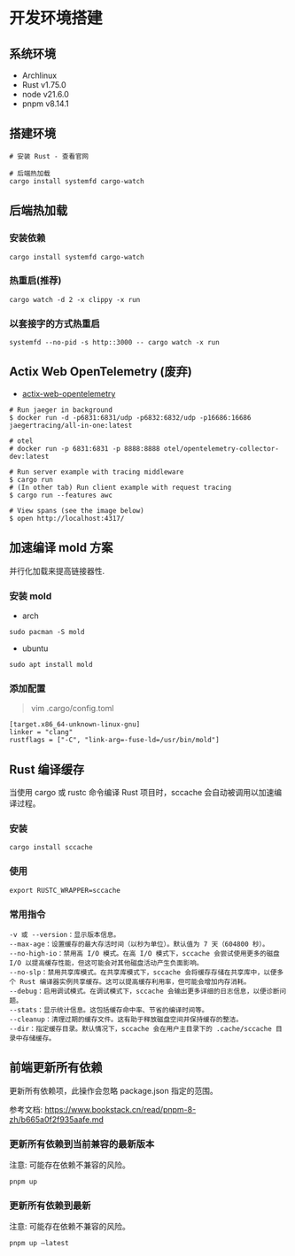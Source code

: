 # 开发环境搭建

## 系统环境

- Archlinux
- Rust v1.75.0
- node v21.6.0
- pnpm v8.14.1

## 搭建环境

```shell
# 安装 Rust - 查看官网

# 后端热加载
cargo install systemfd cargo-watch
```

## 后端热加载

### 安装依赖

```shell
cargo install systemfd cargo-watch
```

### 热重启(推荐)

```shell
cargo watch -d 2 -x clippy -x run
```

### 以套接字的方式热重启

```shell
systemfd --no-pid -s http::3000 -- cargo watch -x run
```

## Actix Web OpenTelemetry (废弃)

- [actix-web-opentelemetry](https://github.com/OutThereLabs/actix-web-opentelemetry)

```shell
# Run jaeger in background
$ docker run -d -p6831:6831/udp -p6832:6832/udp -p16686:16686 jaegertracing/all-in-one:latest

# otel
# docker run -p 6831:6831 -p 8888:8888 otel/opentelemetry-collector-dev:latest

# Run server example with tracing middleware
$ cargo run
# (In other tab) Run client example with request tracing
$ cargo run --features awc

# View spans (see the image below)
$ open http://localhost:4317/
```

## 加速编译 mold 方案

并行化加载来提高链接器性.

### 安装 mold

- arch

```shell
sudo pacman -S mold
```

- ubuntu

```shell
sudo apt install mold
```

### 添加配置

> vim .cargo/config.toml

```shell
[target.x86_64-unknown-linux-gnu]
linker = "clang"
rustflags = ["-C", "link-arg=-fuse-ld=/usr/bin/mold"]
```

## Rust 编译缓存

当使用 cargo 或 rustc 命令编译 Rust 项目时，sccache 会自动被调用以加速编译过程。

### 安装

```shell
cargo install sccache
```

### 使用

```shell
export RUSTC_WRAPPER=sccache
```

### 常用指令

```text
-v 或 --version：显示版本信息。
--max-age：设置缓存的最大存活时间（以秒为单位）。默认值为 7 天（604800 秒）。
--no-high-io：禁用高 I/O 模式。在高 I/O 模式下，sccache 会尝试使用更多的磁盘 I/O 以提高缓存性能，但这可能会对其他磁盘活动产生负面影响。
--no-slp：禁用共享库模式。在共享库模式下，sccache 会将缓存存储在共享库中，以便多个 Rust 编译器实例共享缓存。这可以提高缓存利用率，但可能会增加内存消耗。
--debug：启用调试模式。在调试模式下，sccache 会输出更多详细的日志信息，以便诊断问题。
--stats：显示统计信息。这包括缓存命中率、节省的编译时间等。
--cleanup：清理过期的缓存文件。这有助于释放磁盘空间并保持缓存的整洁。
--dir：指定缓存目录。默认情况下，sccache 会在用户主目录下的 .cache/sccache 目录中存储缓存。
```

## 前端更新所有依赖

更新所有依赖项，此操作会忽略 package.json 指定的范围。

参考文档: <https://www.bookstack.cn/read/pnpm-8-zh/b665a0f2f935aafe.md>

### 更新所有依赖到当前兼容的最新版本

注意: 可能存在依赖不兼容的风险。

```shell
pnpm up
```

### 更新所有依赖到最新

注意: 可能存在依赖不兼容的风险。

```shell
pnpm up —latest
```
